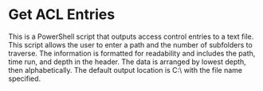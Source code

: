 # Get ACL Entries
 This is a PowerShell script that outputs access control entries to a text file. This script allows the user to enter a path and the number of subfolders to traverse. The information is formatted for readability and includes the path, time run, and depth in the header. The data is arranged by lowest depth, then alphabetically. The default output location is C:\ with the file name specified.
